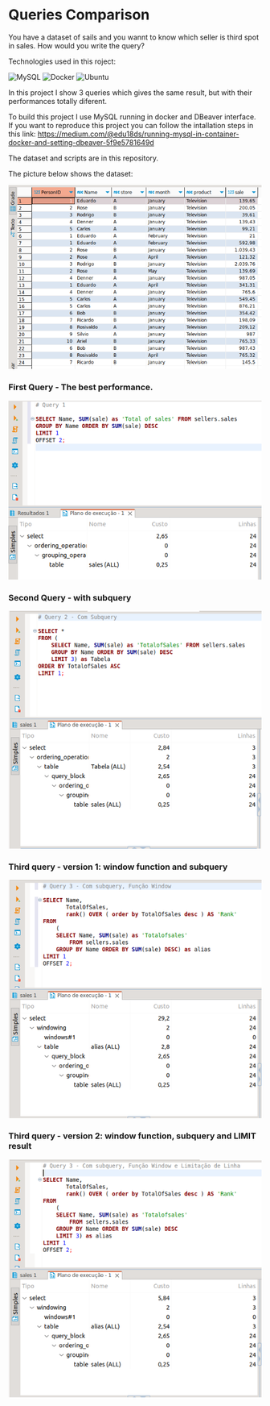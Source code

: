 # Queries Comparison

You have a dataset of sails and you wannt to know which seller is third spot in sales. How would you write the query?

Technologies used in this roject:

![MySQL](https://img.shields.io/badge/mysql-%2300f.svg?style=for-the-badge&logo=mysql&logoColor=white)
![Docker](https://img.shields.io/badge/docker-%230db7ed.svg?style=for-the-badge&logo=docker&logoColor=white)
![Ubuntu](https://img.shields.io/badge/Ubuntu-E95420?style=for-the-badge&logo=ubuntu&logoColor=white)

In this project I show 3 queries which gives the same result, but with their performances totally diferent.

To build this project I use MySQL running in docker and DBeaver interface. If you want to reproduce this project you can follow the intallation steps in this link: https://medium.com/@edu18ds/running-mysql-in-container-docker-and-setting-dbeaver-5f9e5781649d

The dataset and scripts are in this repository.

The picture below shows the dataset:

![Dataset](https://github.com/emsamarante/QueriesComparison/blob/main/dataset.png)
<h3>First Query - The best performance.</h3> 

![Query 1](https://github.com/emsamarante/QueriesComparison/blob/main/Query1.png)

<h3>Second Query - with subquery </h3>

![Query 2](https://github.com/emsamarante/QueriesComparison/blob/main/Query2.png)


<h3>Third query - version 1: window function and subquery </h3>

![Query 3](https://github.com/emsamarante/QueriesComparison/blob/main/Query3-v1.png)

<h3>Third query - version 2: window function, subquery and LIMIT result</h3>

![Query 3](https://github.com/emsamarante/QueriesComparison/blob/main/Query3-v2.png)
